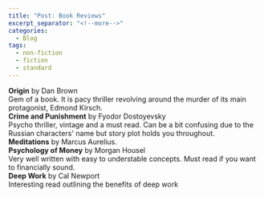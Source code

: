 ```yaml
---
title: "Post: Book Reviews"
excerpt_separator: "<!--more-->"
categories:
  - Blog
tags:
  - non-fiction
  - fiction
  - standard
---
```


<b>Origin</b> by Dan Brown<br>
Gem of a book. It is pacy thriller revolving around the murder of its main protagonist, Edmond Kirsch.<br>
<b>Crime and Punishment</b> by Fyodor Dostoyevsky<br>
Psycho thriller, vintage and a must read. Can be a bit confusing due to the Russian characters' name but story plot holds you throughout.<br>
<b>Meditations</b> by Marcus Aurelius.<br>
<b>Psychology of Money</b> by Morgan Housel<br>
Very well written with easy to understable concepts. Must read if you want to financially sound.<br>
<b>Deep Work</b> by Cal Newport<br>
Interesting read outlining the benefits of deep work <br>

